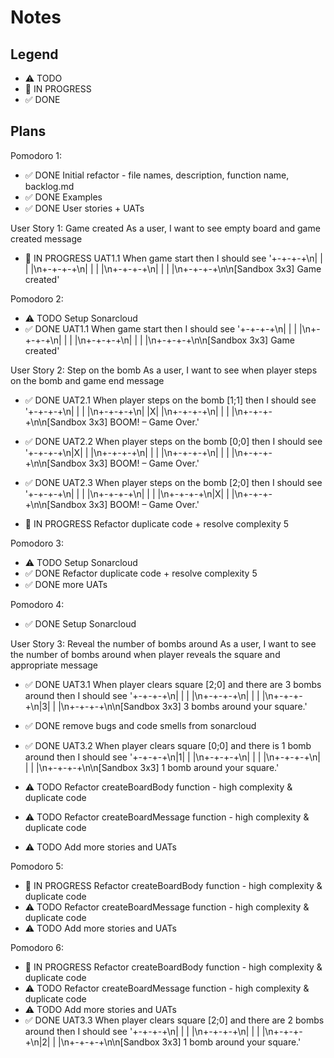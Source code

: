 # Notes

## Legend

- ⚠ TODO
- 🚧 IN PROGRESS
- ✅ DONE

## Plans

Pomodoro 1:

- ✅ DONE Initial refactor - file names, description, function name, backlog.md
- ✅ DONE Examples
- ✅ DONE User stories + UATs

User Story 1: Game created
As a user, I want to see empty board and game created message

- 🚧 IN PROGRESS UAT1.1 When game start then I should see '+-+-+-+\n| | | |\n+-+-+-+\n| | | |\n+-+-+-+\n| | | |\n+-+-+-+\n\n[Sandbox 3x3] Game created'

Pomodoro 2:

- ⚠ TODO Setup Sonarcloud
- ✅ DONE UAT1.1 When game start then I should see '+-+-+-+\n| | | |\n+-+-+-+\n| | | |\n+-+-+-+\n| | | |\n+-+-+-+\n\n[Sandbox 3x3] Game created'

User Story 2: Step on the bomb
As a user, I want to see when player steps on the bomb and game end message

- ✅ DONE UAT2.1 When player steps on the bomb [1;1] then I should see '+-+-+-+\n| | | |\n+-+-+-+\n| |X| |\n+-+-+-+\n| | | |\n+-+-+-+\n\n[Sandbox 3x3] BOOM! – Game Over.'

- ✅ DONE UAT2.2 When player steps on the bomb [0;0] then I should see '+-+-+-+\n|X| | |\n+-+-+-+\n| | | |\n+-+-+-+\n| | | |\n+-+-+-+\n\n[Sandbox 3x3] BOOM! – Game Over.'

- ✅ DONE UAT2.3 When player steps on the bomb [2;0] then I should see '+-+-+-+\n| | | |\n+-+-+-+\n| | | |\n+-+-+-+\n|X| | |\n+-+-+-+\n\n[Sandbox 3x3] BOOM! – Game Over.'

- 🚧 IN PROGRESS Refactor duplicate code + resolve complexity 5

Pomodoro 3:

- ⚠ TODO Setup Sonarcloud
- ✅ DONE Refactor duplicate code + resolve complexity 5
- ✅ DONE more UATs

Pomodoro 4:

- ✅ DONE Setup Sonarcloud

User Story 3: Reveal the number of bombs around
As a user, I want to see the number of bombs around when player reveals the square and appropriate message

- ✅ DONE UAT3.1 When player clears square [2;0] and there are 3 bombs around then I should see '+-+-+-+\n| | | |\n+-+-+-+\n| | | |\n+-+-+-+\n|3| | |\n+-+-+-+\n\n[Sandbox 3x3] 3 bombs around your square.'
- ✅ DONE remove bugs and code smells from sonarcloud

- ✅ DONE UAT3.2 When player clears square [0;0] and there is 1 bomb around then I should see '+-+-+-+\n|1| | |\n+-+-+-+\n| | | |\n+-+-+-+\n| | | |\n+-+-+-+\n\n[Sandbox 3x3] 1 bomb around your square.'

- ⚠ TODO Refactor createBoardBody function - high complexity & duplicate code
- ⚠ TODO Refactor createBoardMessage function - high complexity & duplicate code
- ⚠ TODO Add more stories and UATs

Pomodoro 5:

- 🚧 IN PROGRESS Refactor createBoardBody function - high complexity & duplicate code
- ⚠ TODO Refactor createBoardMessage function - high complexity & duplicate code
- ⚠ TODO Add more stories and UATs

Pomodoro 6:

- 🚧 IN PROGRESS Refactor createBoardBody function - high complexity & duplicate code
- ⚠ TODO Refactor createBoardMessage function - high complexity & duplicate code
- ⚠ TODO Add more stories and UATs
- ✅ DONE UAT3.3 When player clears square [2;0] and there are 2 bombs around then I should see '+-+-+-+\n| | | |\n+-+-+-+\n| | | |\n+-+-+-+\n|2| | |\n+-+-+-+\n\n[Sandbox 3x3] 1 bomb around your square.'
